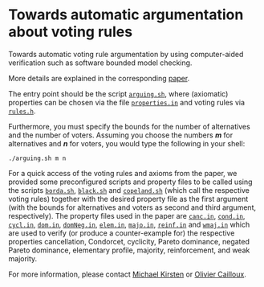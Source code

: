 # Towards automatic argumentation about voting rules

Towards automatic voting rule argumentation by using computer-aided verification such as software bounded model checking.

More details are explained in the corresponding [paper](https://formal.iti.kit.edu/biblio/?lang=en&key=KirstenCailloux2018).

The entry point should be the script [``arguing.sh``](arguing.sh), where (axiomatic) properties can be chosen via the file [``properties.in``](properties.in)
and voting rules via [``rules.h``](rules.h).

Furthermore, you must specify the bounds for the number of alternatives and the number of voters.
Assuming you choose the numbers **_m_** for alternatives and **_n_** for voters, you would type the following in your shell:

```
./arguing.sh m n
```

For a quick access of the voting rules and axioms from the paper, we provided some preconfigured scripts and property files
to be called using the scripts [``borda.sh``](borda.sh), [``black.sh``](black.sh) and [``copeland.sh``](copeland.sh) (which call the respective voting rules)
together with the desired property file as the first argument (with the bounds for alternatives and voters as second and third argument, respectively).
The property files used in the paper are [``canc.in``](canc.in), [``cond.in``](cond.in), [``cycl.in``](cycl.in), [``dom.in``](dom.in),
[``domNeg.in``](domNeg.in), [``elem.in``](elem.in), [``majo.in``](majo.in), [``reinf.in``](reinf.in) and [``wmaj.in``](wmaj.in) which are used to verify
(or produce a counter-example for) the respective properties cancellation, Condorcet, cyclicity, Pareto dominance, negated Pareto dominance,
elementary profile, majority, reinforcement, and weak majority.


For more information, please contact [Michael Kirsten](https://formal.iti.kit.edu/~kirsten/?lang=en)
or [Olivier Cailloux](https://www.lamsade.dauphine.fr/~ocailloux/).
